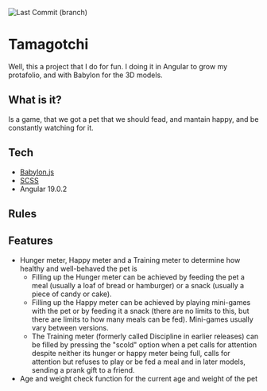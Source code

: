 ![Last Commit (branch)](https://badgen.net/github/last-commit/JacksonSan009/Tamagotchi/main)

# Tamagotchi
Well, this a project that I do for fun. I doing it in Angular to grow my protafolio, and with Babylon for the 3D models.

## What is it? 
Is a game, that we got a pet that we should fead, and mantain happy, and be constantly watching for it.

## Tech

* [Babylon.js](https://doc.babylonjs.com/)
* [SCSS](https://sass-lang.com/documentation/syntax/)
* Angular 19.0.2

## Rules

## Features

* Hunger meter, Happy meter and a Training meter to determine how healthy and well-behaved the pet is
 	* Filling up the Hunger meter can be achieved by feeding the pet a meal (usually a loaf of bread or hamburger) or a snack (usually a piece of candy or cake). 
	* Filling up the Happy meter can be achieved by playing mini-games with the pet or by feeding it a snack (there are no limits to this, but there are limits to how many meals can be fed). Mini-games usually vary between versions. 
	* The Training meter (formerly called Discipline in earlier releases) can be filled by pressing the "scold" option when a pet calls for attention despite neither its hunger or happy meter being full, calls for attention but refuses to play or be fed a meal and in later models, sending a prank gift to a friend.
* Age and weight check function for the current age and weight of the pet
